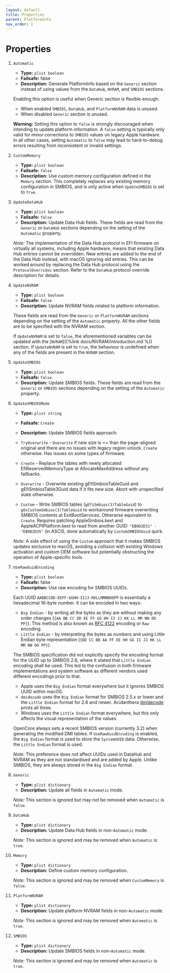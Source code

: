 ```yaml
---
layout: default
title: Properties
parent: PlatformInfo
nav_order: 1
---
```


# Properties

1. `Automatic`
    - **Type:** `plist boolean`
    - **Failsafe:** false
    - **Description:** Generate PlatformInfo based on the `Generic` section instead of using values from the `DataHub`, `NVRAM`, and `SMBIOS` sections.
    
    Enabling this option is useful when Generic section is flexible enough:
    - When enabled `SMBIOS`, `DataHub`, and `PlatformNVRAM` data is unused.
    - When disabled `Generic` section is unused.
    
    **Warning:** Setting this option to `false` is strongly discouraged when intending to update platform information. A `false` setting is typically only valid for minor corrections to `SMBIOS` values on legacy Apple hardware. In all other cases, setting `Automatic` to `false` may lead to hard-to-debug errors resulting from inconsistent or invalid settings.

2. `CustomMemory`
    - **Type:** `plist boolean`
    - **Failsafe:** `false`
    - **Description:** Use custom memory configuration defined in the `Memory` section. This completely replaces any existing memory configuration in SMBIOS, and is only active when `UpdateSMBIOS` is set to `true`.

3. `UpdateDataHub`
    - **Type:** `plist boolean`
    - **Failsafe:** `false`
    - **Description:** Update Data Hub fields. These fields are read from the `Generic` or `DataHub` sections depending on the setting of the `Automatic` property.
    
    _Note:_ The implementation of the Data Hub protocol in EFI firmware on virtually all systems, including Apple hardware, means that existing Data Hub entries cannot be overridden. New entries are added to the end of the Data Hub instead, with macOS ignoring old entries. This can be worked around by replacing the Data Hub protocol using the `ProtocolOverrides` section. Refer to the `DataHub` protocol override description for details.

4. `UpdateNVRAM`
    - **Type:** `plist boolean`
    - **Failsafe:** `false`
    - **Description:** Update NVRAM fields related to platform information.

    These fields are read from the `Generic` or `PlatformNVRAM` sections depending on the setting of the `Automatic` property. All the other fields are to be specified with the NVRAM section.

    If `UpdateNVRAM` is set to `false`, the aforementioned variables can be updated with the [`NVRAM`]({%link docs/NVRAM/introduction.md %}) section. If `UpdateNVRAM` is set to `true`, the behaviour is undefined when any of the fields are present in the `NVRAM` section.

5. `UpdateSMBIOS`
    - **Type:** `plist boolean`
    - **Failsafe:** `false`
    - **Description:** Update SMBIOS fields. These fields are read from the `Generic` or `SMBIOS` sections depending on the setting of the `Automatic` property.

6. `UpdateSMBIOSMode`
    - **Type:** `plist string`
    - **Failsafe:** `Create`
    - **Description:** Update SMBIOS fields approach:

    - `TryOverwrite` - `Overwrite` if new size is <= than the page-aligned original and there are no issues with legacy region unlock. `Create` otherwise. Has issues on some types of firmware.
    - `Create` - Replace the tables with newly allocated EfiReservedMemoryType at AllocateMaxAddress without any fallbacks.
    - `Overwrite` - Overwrite existing gEfiSmbiosTableGuid and gEfiSmbiosTable3Guid data if it fits new size. Abort with unspecified state otherwise.
    - `Custom` - Write SMBIOS tables (`gEfiSmbios(3)TableGuid`) to `gOcCustomSmbios(3)TableGuid` to workaround firmware overwriting SMBIOS contents at ExitBootServices. Otherwise equivalent to `Create`. Requires patching AppleSmbios.kext and AppleACPIPlatform.kext to read from another GUID: `"EB9D2D31" - "EB9D2D35"`
    (in ASCII), done automatically by `CustomSMBIOSGuid` quirk.
    
    _Note:_ A side effect of using the `Custom` approach that it makes SMBIOS updates exclusive to macOS, avoiding a collision with existing Windows activation and custom OEM software but potentially obstructing the operation of Apple-specific tools.

7. `UseRawUuidEncoding`
    - **Type:** `plist boolean`
    - **Failsafe:** false
    - **Description:** Use raw encoding for SMBIOS UUIDs.

    Each UUID `AABBCCDD-EEFF-GGHH-IIJJ-KKLLMMNNOOPP` is essentially a hexadecimal 16-byte number. It can be encoded in two ways:

    - `Big Endian` - by writing all the bytes as they are without making any order changes (`{AA BB CC DD EE FF GG HH II JJ KK LL MM NN OO PP}`). This method is also known as [RFC 4122](https://tools.ietf.org/html/rfc4122) encoding or `Raw` encoding.
    - `Little Endian` - by interpreting the bytes as numbers and using Little Endian byte representation (`{DD CC BB AA FF EE HH GG II JJ KK LL MM NN OO PP}`).
    
    The SMBIOS specification did not explicitly specify the encoding format for the UUID up to SMBIOS 2.6, where it stated that `Little Endian` encoding shall be used. This led to the confusion in both firmware implementations and system software as different vendors used different encodings prior to that.

    - Apple uses the `Big Endian` format everywhere but it ignores SMBIOS UUID within macOS.
    - `dmidecode` uses the `Big Endian` format for SMBIOS 2.5.x or lower and the `Little Endian` format for 2.6
    and newer. Acidanthera [dmidecode](https://github.com/acidanthera/dmidecode) prints all three.
    - Windows uses the `Little Endian` format everywhere, but this only affects the visual representation of the
    values.

    OpenCore always sets a recent SMBIOS version (currently 3.2) when generating the modified DMI tables. If `UseRawUuidEncoding` is enabled, the `Big Endian` format is used to store the `SystemUUID` data. Otherwise, the `Little Endian` format is used.
    
    _Note:_ This preference does not affect UUIDs used in DataHub and NVRAM as they are not standardised and are added by Apple. Unlike SMBIOS, they are always stored in the `Big Endian` format.

8. `Generic`
    - **Type:** `plist dictionary`
    - **Description:** Update all fields in `Automatic` mode.
    
    _Note:_ This section is ignored but may not be removed when `Automatic` is `false`.

9. `DataHub`
    - **Type:** `plist dictionary`
    - **Description:** Update Data Hub fields in non-`Automatic` mode.
    
    _Note:_ This section is ignored and may be removed when `Automatic` is `true`.

10. `Memory`
    - **Type:** `plist dictionary`
    - **Description:** Define custom memory configuration.
    
    _Note:_ This section is ignored and may be removed when `CustomMemory` is `false`.

11. `PlatformNVRAM`
    - **Type:** `plist dictionary`
    - **Description:** Update platform NVRAM fields in non-`Automatic` mode.
    
    _Note:_ This section is ignored and may be removed when `Automatic` is `true`.

12. `SMBIOS`
    - **Type:** `plist dictionary`
    - **Description:** Update SMBIOS fields in non-`Automatic` mode.
    
    _Note:_ This section is ignored and may be removed when `Automatic` is `true`.